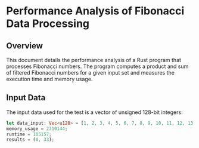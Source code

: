 # Performance Analysis of Fibonacci Data Processing

## Overview

This document details the performance analysis of a Rust program that processes Fibonacci numbers. The program computes a product and sum of filtered Fibonacci numbers for a given input set and measures the execution time and memory usage.

## Input Data

The input data used for the test is a vector of unsigned 128-bit integers:

```rust
let data_input: Vec<u128> = [1, 2, 3, 4, 5, 6, 7, 8, 9, 10, 11, 12, 13, 14, 15, 16, 17, 18, 19];
memory_usage = 2310144;
runtime = 105157;
results = (0, 33);
```
